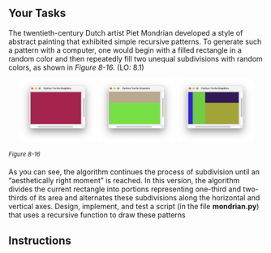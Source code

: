<!-- manual -->

## Your Tasks

The twentieth-century Dutch artist Piet Mondrian developed a style of abstract painting that exhibited simple recursive patterns. To generate such a pattern with a computer, one would begin with a filled rectangle in a random color and then repeatedly fill two unequal subdivisions with random colors, as shown in _Figure 8-16_. (LO: 8.1)

<p align="center">
    <img src="../assets/8.16a.png" width="30%" alt="Image 1">
    <img src="../assets/8.16b.png" width="30%" alt="Image 1">
    <img src="../assets/8.16c.png" width="30%" alt="Image 1">
</p>

<sup>_Figure 8-16_</sup>

As you can see, the algorithm continues the process of subdivision until an “aesthetically right moment” is reached. In this version, the algorithm divides the current rectangle into portions representing one-third and two-thirds of its area and alternates these subdivisions along the horizontal and vertical axes. Design, implement, and test a script (in the file **mondrian.py**) that uses a recursive function to draw these patterns

## Instructions
